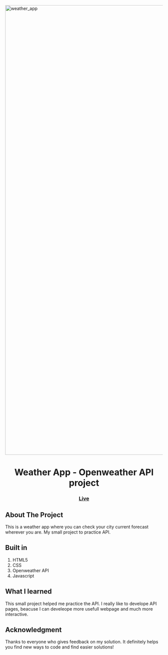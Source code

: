 <img width="1440" alt="weather_app" src="https://github.com/kokenydaniel/Weather-App/assets/129154129/40889fc9-a7a8-4f7b-a172-639dd4d955bf">

<h1 align="center">Weather App - Openweather API project </h1>

### <h3 align="center"> [Live](https://kokenydaniel.github.io/Weather-App/)</h3>

## About The Project
This is a weather app where you can check your city current forecast wherever you are.
My small project to practice API.

## Built in

1. HTML5
2. CSS
3. Openweather API
4. Javascript


## What I learned

This small project helped me practice the API. I really like to develope API pages, beacuse I can develeope more usefull webpage and much more interactive. 

## Acknowledgment

Thanks to everyone who gives feedback on my solution. It definitely helps you find new ways to code and find easier solutions!
